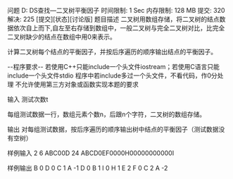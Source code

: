 问题 D: DS查找—二叉树平衡因子
时间限制: 1 Sec  内存限制: 128 MB
提交: 320  解决: 225
[提交][状态][讨论版]
题目描述
二叉树用数组存储，将二叉树的结点数据依次自上而下,自左至右存储到数组中，一般二叉树与完全二叉树对比，比完全二叉树缺少的结点在数组中用0来表示。

计算二叉树每个结点的平衡因子，并按后序遍历的顺序输出结点的平衡因子。


--程序要求--
若使用C++只能include一个头文件iostream；若使用C语言只能include一个头文件stdio
程序中若include多过一个头文件，不看代码，作0分处理
不允许使用第三方对象或函数实现本题的要求

输入
测试次数t

每组测试数据一行，数组元素个数n，后跟n个字符，二叉树的数组存储。

输出
对每组测试数据，按后序遍历的顺序输出树中结点的平衡因子（测试数据没有空树）

样例输入
2
6 ABC00D
24 ABCD0EF0000H00000000000I



样例输出
B 0
D 0
C 1
A -1
D 0
B 1
I 0
H 1
E 2
F 0
C 2
A -2

